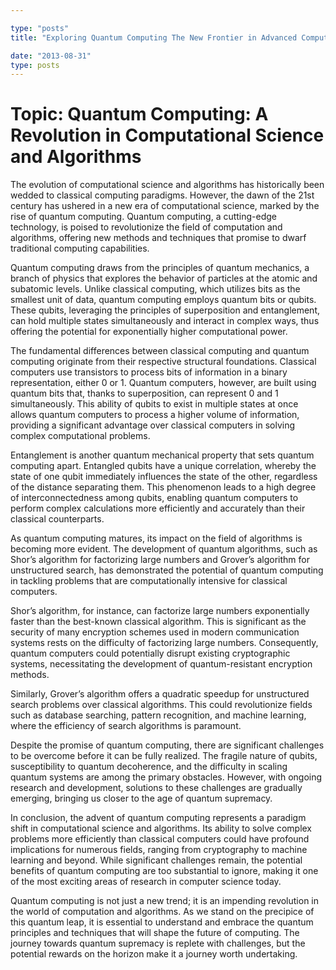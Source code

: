 ```yaml
---

type: "posts"
title: "Exploring Quantum Computing The New Frontier in Advanced Computational Science"

date: "2013-08-31"
type: posts
---
```



# Topic: Quantum Computing: A Revolution in Computational Science and Algorithms

The evolution of computational science and algorithms has historically been wedded to classical computing paradigms. However, the dawn of the 21st century has ushered in a new era of computational science, marked by the rise of quantum computing. Quantum computing, a cutting-edge technology, is poised to revolutionize the field of computation and algorithms, offering new methods and techniques that promise to dwarf traditional computing capabilities.

Quantum computing draws from the principles of quantum mechanics, a branch of physics that explores the behavior of particles at the atomic and subatomic levels. Unlike classical computing, which utilizes bits as the smallest unit of data, quantum computing employs quantum bits or qubits. These qubits, leveraging the principles of superposition and entanglement, can hold multiple states simultaneously and interact in complex ways, thus offering the potential for exponentially higher computational power.

The fundamental differences between classical computing and quantum computing originate from their respective structural foundations. Classical computers use transistors to process bits of information in a binary representation, either 0 or 1. Quantum computers, however, are built using quantum bits that, thanks to superposition, can represent 0 and 1 simultaneously. This ability of qubits to exist in multiple states at once allows quantum computers to process a higher volume of information, providing a significant advantage over classical computers in solving complex computational problems.

Entanglement is another quantum mechanical property that sets quantum computing apart. Entangled qubits have a unique correlation, whereby the state of one qubit immediately influences the state of the other, regardless of the distance separating them. This phenomenon leads to a high degree of interconnectedness among qubits, enabling quantum computers to perform complex calculations more efficiently and accurately than their classical counterparts.

As quantum computing matures, its impact on the field of algorithms is becoming more evident. The development of quantum algorithms, such as Shor’s algorithm for factorizing large numbers and Grover’s algorithm for unstructured search, has demonstrated the potential of quantum computing in tackling problems that are computationally intensive for classical computers.

Shor’s algorithm, for instance, can factorize large numbers exponentially faster than the best-known classical algorithm. This is significant as the security of many encryption schemes used in modern communication systems rests on the difficulty of factorizing large numbers. Consequently, quantum computers could potentially disrupt existing cryptographic systems, necessitating the development of quantum-resistant encryption methods.

Similarly, Grover’s algorithm offers a quadratic speedup for unstructured search problems over classical algorithms. This could revolutionize fields such as database searching, pattern recognition, and machine learning, where the efficiency of search algorithms is paramount.

Despite the promise of quantum computing, there are significant challenges to be overcome before it can be fully realized. The fragile nature of qubits, susceptibility to quantum decoherence, and the difficulty in scaling quantum systems are among the primary obstacles. However, with ongoing research and development, solutions to these challenges are gradually emerging, bringing us closer to the age of quantum supremacy.

In conclusion, the advent of quantum computing represents a paradigm shift in computational science and algorithms. Its ability to solve complex problems more efficiently than classical computers could have profound implications for numerous fields, ranging from cryptography to machine learning and beyond. While significant challenges remain, the potential benefits of quantum computing are too substantial to ignore, making it one of the most exciting areas of research in computer science today.

Quantum computing is not just a new trend; it is an impending revolution in the world of computation and algorithms. As we stand on the precipice of this quantum leap, it is essential to understand and embrace the quantum principles and techniques that will shape the future of computing. The journey towards quantum supremacy is replete with challenges, but the potential rewards on the horizon make it a journey worth undertaking.
